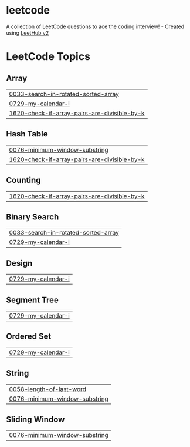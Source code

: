 # leetcode
A collection of LeetCode questions to ace the coding interview! - Created using [LeetHub v2](https://github.com/arunbhardwaj/LeetHub-2.0)

<!---LeetCode Topics Start-->
# LeetCode Topics
## Array
|  |
| ------- |
| [0033-search-in-rotated-sorted-array](https://github.com/vidjaaryan/leetcode/tree/master/0033-search-in-rotated-sorted-array) |
| [0729-my-calendar-i](https://github.com/vidjaaryan/leetcode/tree/master/0729-my-calendar-i) |
| [1620-check-if-array-pairs-are-divisible-by-k](https://github.com/vidjaaryan/leetcode/tree/master/1620-check-if-array-pairs-are-divisible-by-k) |
## Hash Table
|  |
| ------- |
| [0076-minimum-window-substring](https://github.com/vidjaaryan/leetcode/tree/master/0076-minimum-window-substring) |
| [1620-check-if-array-pairs-are-divisible-by-k](https://github.com/vidjaaryan/leetcode/tree/master/1620-check-if-array-pairs-are-divisible-by-k) |
## Counting
|  |
| ------- |
| [1620-check-if-array-pairs-are-divisible-by-k](https://github.com/vidjaaryan/leetcode/tree/master/1620-check-if-array-pairs-are-divisible-by-k) |
## Binary Search
|  |
| ------- |
| [0033-search-in-rotated-sorted-array](https://github.com/vidjaaryan/leetcode/tree/master/0033-search-in-rotated-sorted-array) |
| [0729-my-calendar-i](https://github.com/vidjaaryan/leetcode/tree/master/0729-my-calendar-i) |
## Design
|  |
| ------- |
| [0729-my-calendar-i](https://github.com/vidjaaryan/leetcode/tree/master/0729-my-calendar-i) |
## Segment Tree
|  |
| ------- |
| [0729-my-calendar-i](https://github.com/vidjaaryan/leetcode/tree/master/0729-my-calendar-i) |
## Ordered Set
|  |
| ------- |
| [0729-my-calendar-i](https://github.com/vidjaaryan/leetcode/tree/master/0729-my-calendar-i) |
## String
|  |
| ------- |
| [0058-length-of-last-word](https://github.com/vidjaaryan/leetcode/tree/master/0058-length-of-last-word) |
| [0076-minimum-window-substring](https://github.com/vidjaaryan/leetcode/tree/master/0076-minimum-window-substring) |
## Sliding Window
|  |
| ------- |
| [0076-minimum-window-substring](https://github.com/vidjaaryan/leetcode/tree/master/0076-minimum-window-substring) |
<!---LeetCode Topics End-->